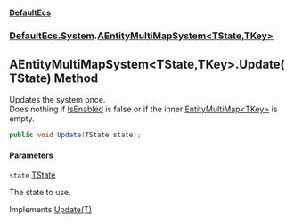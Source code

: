 #### [DefaultEcs](DefaultEcs.md 'DefaultEcs')
### [DefaultEcs.System](DefaultEcs.md#DefaultEcs.System 'DefaultEcs.System').[AEntityMultiMapSystem&lt;TState,TKey&gt;](AEntityMultiMapSystem_TState,TKey_.md 'DefaultEcs.System.AEntityMultiMapSystem<TState,TKey>')

## AEntityMultiMapSystem<TState,TKey>.Update(TState) Method

Updates the system once.  
Does nothing if [IsEnabled](AEntityMultiMapSystem_TState,TKey_.IsEnabled.md 'DefaultEcs.System.AEntityMultiMapSystem<TState,TKey>.IsEnabled') is false or if the inner [EntityMultiMap&lt;TKey&gt;](EntityMultiMap_TKey_.md 'DefaultEcs.EntityMultiMap<TKey>') is empty.

```csharp
public void Update(TState state);
```
#### Parameters

<a name='DefaultEcs.System.AEntityMultiMapSystem_TState,TKey_.Update(TState).state'></a>

`state` [TState](AEntityMultiMapSystem_TState,TKey_.md#DefaultEcs.System.AEntityMultiMapSystem_TState,TKey_.TState 'DefaultEcs.System.AEntityMultiMapSystem<TState,TKey>.TState')

The state to use.

Implements [Update(T)](ISystem_T_.Update(T).md 'DefaultEcs.System.ISystem<T>.Update(T)')